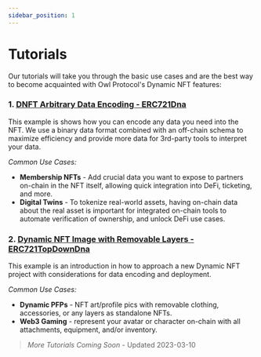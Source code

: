 ```yaml
---
sidebar_position: 1
---
```


# Tutorials

Our tutorials will take you through the basic use cases and are the best way to become acquainted with Owl Protocol's
Dynamic NFT features:

### 1. [**DNFT Arbitrary Data Encoding - ERC721Dna**](/contracts/tutorial-nftdata)

This example is shows how you can encode any data you need into the NFT. We use a binary data format combined with an off-chain schema to maximize efficiency and
provide more data for 3rd-party tools to interpret your data.

*Common Use Cases:*
- **Membership NFTs** - Add crucial data you want to expose to partners on-chain in the NFT itself, allowing quick integration into DeFi, ticketing, and more.
- **Digital Twins** - To tokenize real-world assets, having on-chain data about the real asset is important for integrated on-chain tools to automate verification
    of ownership, and unlock DeFi use cases.

### 2. [**Dynamic NFT Image with Removable Layers - ERC721TopDownDna**](/contracts/tutorial-topdowndna)

This example is an introduction in how to approach a new Dynamic NFT project with considerations for data encoding and deployment.

*Common Use Cases:*
- **Dynamic PFPs** - NFT art/profile pics with removable clothing, accessories, or any layers as standalone NFTs.
- **Web3 Gaming** - represent your avatar or character on-chain with all attachments, equipment, and/or inventory.

> *More Tutorials Coming Soon* - Updated 2023-03-10

